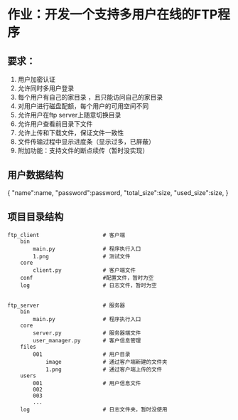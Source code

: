# 作业：开发一个支持多用户在线的FTP程序

## 要求：

1. 用户加密认证
2. 允许同时多用户登录
3. 每个用户有自己的家目录 ，且只能访问自己的家目录
4. 对用户进行磁盘配额，每个用户的可用空间不同
5. 允许用户在ftp server上随意切换目录
6. 允许用户查看前目录下文件
7. 允许上传和下载文件，保证文件一致性
8. 文件传输过程中显示进度条（显示过多，已屏蔽）
9. 附加功能：支持文件的断点续传（暂时没实现）


## 用户数据结构
{
    "name":name,
    "password":password,
    "total_size":size,
    "used_size":size,
}

## 项目目录结构
```
ftp_client                    # 客户端
    bin
        main.py               # 程序执行入口
        1.png                 # 测试文件
    core
        client.py             # 客户端文件
    conf                      #配置文件，暂时为空
    log                       # 日志文件，暂时为空


ftp_server                    # 服务器
    bin
        main.py               # 程序执行入口
    core
        server.py             # 服务器端文件
        user_manager.py       # 客户信息管理
    files
        001                   # 用户目录
            image             # 通过客户端新建的文件夹
            1.png             # 通过客户端上传的文件
    users
        001                   # 用户信息文件
        002
        003
        ...
    log                       # 日志文件夹，暂时没使用
```